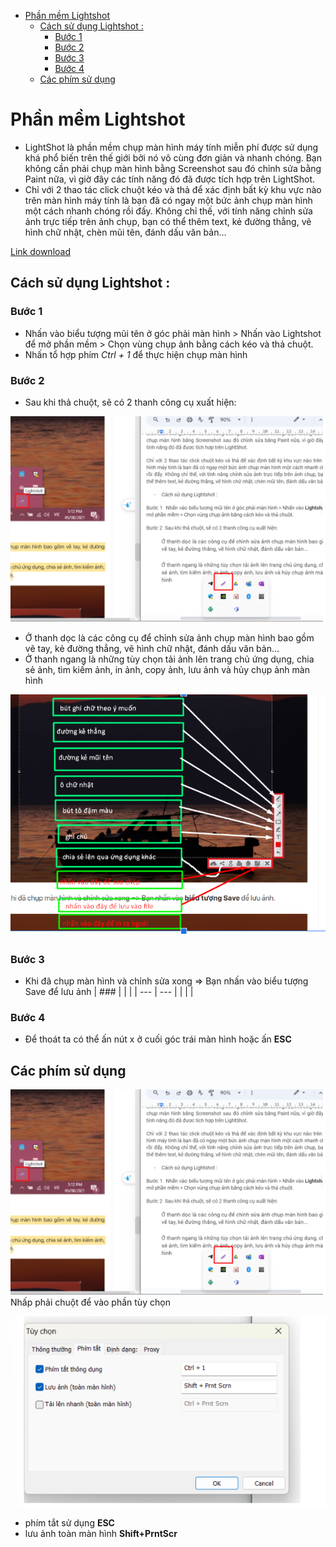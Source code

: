 

- [Phần mềm Lightshot](#phần-mềm-lightshot)
  - [Cách sử dụng Lightshot :](#cách-sử-dụng-lightshot-)
    - [Bước 1](#bước-1)
    - [Bước 2](#bước-2)
    - [Bước 3](#bước-3)
    - [Bước 4](#bước-4)
  - [Các phím sử dụng](#các-phím-sử-dụng)

# Phần mềm Lightshot 

- LightShot là phần mềm chụp màn hình máy tính miễn phí được sử dụng khá phổ biến trên thế giới bởi nó vô cùng đơn giản và nhanh chóng. Bạn không cần phải chụp màn hình bằng Screenshot sau đó chỉnh sửa bằng Paint nữa, vì giờ đây các tính năng đó đã được tích hợp trên LightShot.
- Chỉ với 2 thao tác click chuột kéo và thả để xác định bất kỳ khu vực nào trên màn hình máy tính là bạn đã có ngay một bức ảnh chụp màn hình một cách nhanh chóng rồi đấy. Không chỉ thế, với tính năng chỉnh sửa ảnh trực tiếp trên ảnh chụp, bạn có thể thêm text, kẻ đường thẳng, vẽ hình chữ nhật, chèn mũi tên, đánh dấu văn bản…

[Link download](https://app.prntscr.com/build/setup-lightshot.exe) 

## Cách sử dụng Lightshot :

### Bước 1  
- Nhấn vào biểu tượng mũi tên ở góc phải màn hình > Nhấn vào Lightshot để mở phần mềm > Chọn vùng chụp ảnh bằng cách kéo và thả chuột.
- Nhấn tổ hợp phím _Ctrl + 1_ để thực hiện chụp màn hình

### Bước 2  
- Sau khi thả chuột, sẽ có 2 thanh công cụ xuất hiện:

![example](/ANH/Screenshot_21.png)

- Ở thanh dọc là các công cụ để chỉnh sửa ảnh chụp màn hình bao gồm vẽ tay, kẻ đường thẳng, vẽ hình chữ nhật, đánh dấu văn bản...
- Ở thanh ngang là những tùy chọn tải ảnh lên trang chủ ứng dụng, chia sẻ ảnh, tìm kiếm ảnh, in ảnh, copy ảnh, lưu ảnh và hủy chụp ảnh màn hình

![example](/ANH/Screenshot_22.png)

### Bước 3
 - Khi đã chụp màn hình và chỉnh sửa xong => Bạn nhấn vào biểu tượng Save để lưu ảnh
| ### |     |  |
| --- | --- |
|     |     |
### Bước 4 
 - Để thoát ta có thể ấn nút x ở cuối góc trái màn hình hoặc ấn **ESC**
## Các phím sử dụng

![example](/ANH/Screenshot_21.png)
Nhấp phải chuột để vào phần tùy chọn 

![example](/ANH/Screenshot_23.png)

- phím tắt sử dụng **ESC**
- lưu ảnh toàn màn hình **Shift+PrntScr**


